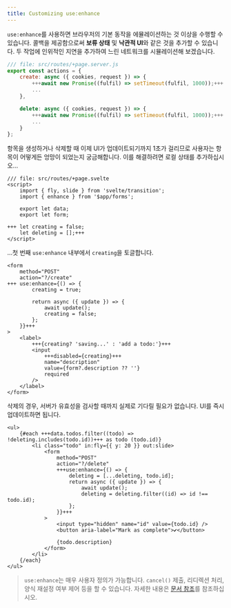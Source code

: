```yaml
---
title: Customizing use:enhance
---
```


`use:enhance`를 사용하면 브라우저의 기본 동작을 에뮬레이션하는 것 이상을 수행할 수 있습니다. 콜백을 제공함으로써 **보류 상태** 및 **낙관적 UI**와 같은 것을 추가할 수 있습니다. 두 작업에 인위적인 지연을 추가하여 느린 네트워크를 시뮬레이션해 보겠습니다.

```js
/// file: src/routes/+page.server.js
export const actions = {
	create: async ({ cookies, request }) => {
		+++await new Promise((fulfil) => setTimeout(fulfil, 1000));+++
		...
	},

	delete: async ({ cookies, request }) => {
		+++await new Promise((fulfil) => setTimeout(fulfil, 1000));+++
		...
	}
};
```

항목을 생성하거나 삭제할 때 이제 UI가 업데이트되기까지 1초가 걸리므로 사용자는 항목이 어떻게든 엉망이 되었는지 궁금해합니다. 이를 해결하려면 로컬 상태를 추가하십시오...

```svelte
/// file: src/routes/+page.svelte
<script>
	import { fly, slide } from 'svelte/transition';
	import { enhance } from '$app/forms';

	export let data;
	export let form;

+++	let creating = false;
	let deleting = [];+++
</script>
```

...첫 번째 `use:enhance` 내부에서 `creating`을 토글합니다.

```svelte
<form
	method="POST"
	action="?/create"
+++	use:enhance={() => {
		creating = true;

		return async ({ update }) => {
			await update();
			creating = false;
		};
	}}+++
>
	<label>
		+++{creating? 'saving...' : 'add a todo:'}+++
		<input
			+++disabled={creating}+++
			name="description"
			value={form?.description ?? ''}
			required
		/>
	</label>
</form>
```

삭제의 경우, 서버가 유효성을 검사할 때까지 실제로 기다릴 필요가 없습니다. UI를 즉시 업데이트하면 됩니다.

```svelte
<ul>
	{#each +++data.todos.filter((todo) => !deleting.includes(todo.id))+++ as todo (todo.id)}
		<li class="todo" in:fly={{ y: 20 }} out:slide>
			<form
				method="POST"
				action="?/delete"
				+++use:enhance={() => {
					deleting = [...deleting, todo.id];
					return async ({ update }) => {
						await update();
						deleting = deleting.filter((id) => id !== todo.id);
					};
				}}+++
			>
				<input type="hidden" name="id" value={todo.id} />
				<button aria-label="Mark as complete">✔</button>

				{todo.description}
			</form>
		</li>
	{/each}
</ul>
```

> `use:enhance`는 매우 사용자 정의가 가능합니다. `cancel()` 제출, 리디렉션 처리, 양식 재설정 여부 제어 등을 할 수 있습니다. 자세한 내용은 [문서 참조](https://kit.svelte.dev/docs/modules#$app-forms-enhance)를 참조하십시오.
